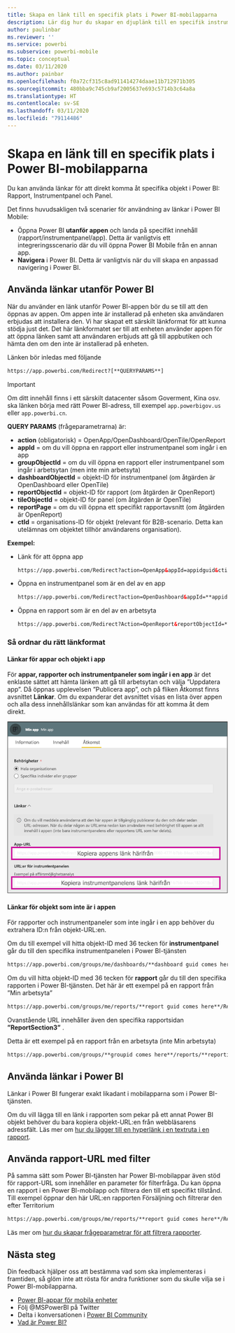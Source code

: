 ```yaml
---
title: Skapa en länk till en specifik plats i Power BI-mobilapparna
description: Lär dig hur du skapar en djuplänk till en specifik instrumentpanel, panel eller rapport i Power BI-mobilappen med en URI (Uniform Resource Identifier).
author: paulinbar
ms.reviewer: ''
ms.service: powerbi
ms.subservice: powerbi-mobile
ms.topic: conceptual
ms.date: 03/11/2020
ms.author: painbar
ms.openlocfilehash: f0a72cf315c8ad911414274daae11b712971b305
ms.sourcegitcommit: 480bba9c745cb9af2005637e693c5714b3c64a8a
ms.translationtype: HT
ms.contentlocale: sv-SE
ms.lasthandoff: 03/11/2020
ms.locfileid: "79114486"
---
```

# <a name="create-a-link-to-a-specific-location-in-the-power-bi-mobile-apps"></a>Skapa en länk till en specifik plats i Power BI-mobilapparna
Du kan använda länkar för att direkt komma åt specifika objekt i Power BI: Rapport, Instrumentpanel och Panel.

Det finns huvudsakligen två scenarier för användning av länkar i Power BI Mobile: 

* Öppna Power BI **utanför appen** och landa på specifikt innehåll (rapport/instrumentpanel/app). Detta är vanligtvis ett integreringsscenario där du vill öppna Power BI Mobile från en annan app. 
* **Navigera** i Power BI. Detta är vanligtvis när du vill skapa en anpassad navigering i Power BI.


## <a name="use-links-from-outside-of-power-bi"></a>Använda länkar utanför Power BI
När du använder en länk utanför Power BI-appen bör du se till att den öppnas av appen. Om appen inte är installerad på enheten ska användaren erbjudas att installera den. Vi har skapat ett särskilt länkformat för att kunna stödja just det. Det här länkformatet ser till att enheten använder appen för att öppna länken samt att användaren erbjuds att gå till appbutiken och hämta den om den inte är installerad på enheten.

Länken bör inledas med följande  
```html
https://app.powerbi.com/Redirect?[**QUERYPARAMS**]
```

> [!IMPORTANT]
> Om ditt innehåll finns i ett särskilt datacenter såsom Goverment, Kina osv. ska länken börja med rätt Power BI-adress, till exempel `app.powerbigov.us` eller `app.powerbi.cn`.   
>


**QUERY PARAMS** (frågeparametrarna) är:
* **action** (obligatorisk) = OpenApp/OpenDashboard/OpenTile/OpenReport
* **appId** = om du vill öppna en rapport eller instrumentpanel som ingår i en app 
* **groupObjectId** = om du vill öppna en rapport eller instrumentpanel som ingår i arbetsytan (men inte min arbetsyta)
* **dashboardObjectId** = objekt-ID för instrumentpanel (om åtgärden är OpenDashboard eller OpenTile)
* **reportObjectId** = objekt-ID för rapport (om åtgärden är OpenReport)
* **tileObjectId** = objekt-ID för panel (om åtgärden är OpenTile)
* **reportPage** = om du vill öppna ett specifikt rapportavsnitt (om åtgärden är OpenReport)
* **ctId** = organisations-ID för objekt (relevant för B2B-scenario. Detta kan utelämnas om objektet tillhör användarens organisation).

**Exempel:**

* Länk för att öppna app 
  ```html
  https://app.powerbi.com/Redirect?action=OpenApp&appId=appidguid&ctid=organizationid
  ```

* Öppna en instrumentpanel som är en del av en app 
  ```html
  https://app.powerbi.com/Redirect?action=OpenDashboard&appId=**appidguid**&dashboardObjectId=**dashboardidguid**&ctid=**organizationid**
  ```

* Öppna en rapport som är en del av en arbetsyta
  ```html
  https://app.powerbi.com/Redirect?Action=OpenReport&reportObjectId=**reportidguid**&groupObjectId=**groupidguid**&reportPage=**ReportSectionName**
  ```

### <a name="how-to-get-the-right-link-format"></a>Så ordnar du rätt länkformat

#### <a name="links-of-apps-and-items-in-app"></a>Länkar för appar och objekt i app

För **appar, rapporter och instrumentpaneler som ingår i en app** är det enklaste sättet att hämta länken att gå till arbetsytan och välja ”Uppdatera app”. Då öppnas upplevelsen ”Publicera app”, och på fliken Åtkomst finns avsnittet **Länkar**. Om du expanderar det avsnittet visas en lista över appen och alla dess innehållslänkar som kan användas för att komma åt dem direkt.

![Power BI – länkar för att publicera appar ](./media/mobile-apps-links/mobile-link-copy-app-links.png)

#### <a name="links-of-items-not-in-app"></a>Länkar för objekt som inte är i appen 

För rapporter och instrumentpaneler som inte ingår i en app behöver du extrahera ID:n från objekt-URL:en.

Om du till exempel vill hitta objekt-ID med 36 tecken för **instrumentpanel** går du till den specifika instrumentpanelen i Power BI-tjänsten 

```html
https://app.powerbi.com/groups/me/dashboards/**dashboard guid comes here**?ctid=**organization id comes here**`
```

Om du vill hitta objekt-ID med 36 tecken för **rapport** går du till den specifika rapporten i Power BI-tjänsten.
Det här är ett exempel på en rapport från ”Min arbetsyta”

```html
https://app.powerbi.com/groups/me/reports/**report guid comes here**/ReportSection3?ctid=**organization id comes here**`
```
Ovanstående URL innehåller även den specifika rapportsidan **”ReportSection3”** .

Detta är ett exempel på en rapport från en arbetsyta (inte Min arbetsyta)

```html
https://app.powerbi.com/groups/**groupid comes here**/reports/**reportid comes here**/ReportSection1?ctid=**organizationid comes here**
```

## <a name="use-links-inside-power-bi"></a>Använda länkar i Power BI

Länkar i Power BI fungerar exakt likadant i mobilapparna som i Power BI-tjänsten.

Om du vill lägga till en länk i rapporten som pekar på ett annat Power BI objekt behöver du bara kopiera objekt-URL:en från webbläsarens adressfält. Läs mer om [hur du lägger till en hyperlänk i en textruta i en rapport](https://docs.microsoft.com/power-bi/service-add-hyperlink-to-text-box).

## <a name="use-report-url-with-filter"></a>Använda rapport-URL med filter
På samma sätt som Power BI-tjänsten har Power BI-mobilappar även stöd för rapport-URL som innehåller en parameter för filterfråga. Du kan öppna en rapport i en Power BI-mobilapp och filtrera den till ett specifikt tillstånd. Till exempel öppnar den här URL:en rapporten Försäljning och filtrerar den efter Territorium

```html
https://app.powerbi.com/groups/me/reports/**report guid comes here**/ReportSection3?ctid=**organization id comes here**&filter=Store/Territory eq 'NC'
```

Läs mer om [hur du skapar frågeparametrar för att filtrera rapporter](https://docs.microsoft.com/power-bi/service-url-filters).

## <a name="next-steps"></a>Nästa steg
Din feedback hjälper oss att bestämma vad som ska implementeras i framtiden, så glöm inte att rösta för andra funktioner som du skulle vilja se i Power BI-mobilapparna. 

* [Power BI-appar för mobila enheter](mobile-apps-for-mobile-devices.md)
* Följ @MSPowerBI på Twitter
* Delta i konversationen i [Power BI Community](https://community.powerbi.com/)
* [Vad är Power BI?](../../fundamentals/power-bi-overview.md)

